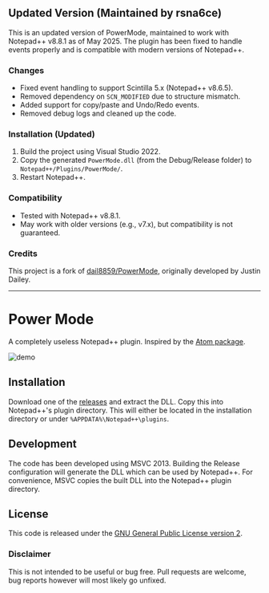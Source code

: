## Updated Version (Maintained by rsna6ce)

This is an updated version of PowerMode, maintained to work with Notepad++ v8.8.1 as of May 2025. The plugin has been fixed to handle events properly and is compatible with modern versions of Notepad++.

### Changes
- Fixed event handling to support Scintilla 5.x (Notepad++ v8.6.5).
- Removed dependency on `SCN_MODIFIED` due to structure mismatch.
- Added support for copy/paste and Undo/Redo events.
- Removed debug logs and cleaned up the code.

### Installation (Updated)
1. Build the project using Visual Studio 2022.
2. Copy the generated `PowerMode.dll` (from the Debug/Release folder) to `Notepad++/Plugins/PowerMode/`.
3. Restart Notepad++.

### Compatibility
- Tested with Notepad++ v8.8.1.
- May work with older versions (e.g., v7.x), but compatibility is not guaranteed.

### Credits
This project is a fork of [dail8859/PowerMode](https://github.com/dail8859/PowerMode), originally developed by Justin Dailey.


---


# Power Mode
A completely useless Notepad++ plugin. Inspired by the [Atom package](https://atom.io/packages/activate-power-mode).

![demo](/img/demo.gif)

## Installation
Download one of the [releases](https://github.com/dail8859/PowerMode/releases) and extract the DLL. Copy this into Notepad++'s plugin directory. This will either be located in the installation directory or under `%APPDATA%\Notepad++\plugins`.

## Development
The code has been developed using MSVC 2013. Building the Release configuration will generate the DLL which can be used by Notepad++. For convenience, MSVC copies the built DLL into the Notepad++ plugin directory. 

## License
This code is released under the [GNU General Public License version 2](http://www.gnu.org/licenses/gpl-2.0.txt).

### Disclaimer
This is not intended to be useful or bug free. Pull requests are welcome, bug reports however will most likely go unfixed.
